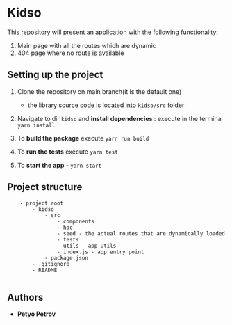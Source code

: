 # Kidso

This repository will present an application with the following functionality:
1. Main page with all the routes which are dynamic
2. 404 page where no route is available
 

## Setting up the project

1. Clone the repository on main branch(it is the default one)

   - the library source code is located into `kidso/src` folder

1. Navigate to dir `kidso` and **install dependencies** : execute in the terminal `yarn install`


1. To **build the package** execute `yarn run build`
1. To **run the tests** execute `yarn test`
1. To **start the app** - `yarn start`

## Project structure

```
    - project root
        - kidso
            - src  
                - components
                - hoc
                - seed - the actual routes that are dynamically loaded
                - tests
                - utils - app utils
                - index.js - app entry point
            - package.json
        - .gitignore
        - README
        
```


## Authors

- **Petyo Petrov**